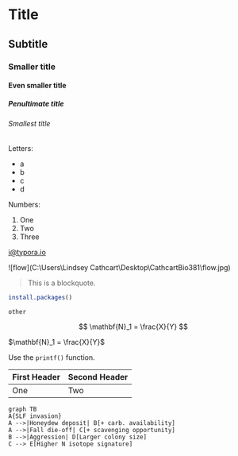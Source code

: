 # Title

## Subtitle

### Smaller title

#### Even smaller title

##### Penultimate title

###### Smallest title

Letters:

+ a
+ b
+ c
+ d

Numbers:

1. One
2. Two
3. Three



<i@typora.io>

![flow](C:\Users\Lindsey Cathcart\Desktop\CathcartBio381\flow.jpg)

> This is a blockquote.

```R
install.packages()
```

```
other
```

$$
\mathbf{N}_1 = \frac{X}{Y}
$$

$\mathbf{N}_1 = \frac{X}{Y}$

Use the `printf()` function.

| First Header | Second Header |
| ------------ | ------------- |
| One          | Two           |



```mermaid
graph TB
A{SLF invasion}
A -->|Honeydew deposit| B[+ carb. availability]
A -->|Fall die-off| C[+ scavenging opportunity]
B -->|Aggression| D[Larger colony size]
C --> E[Higher N isotope signature]



```

